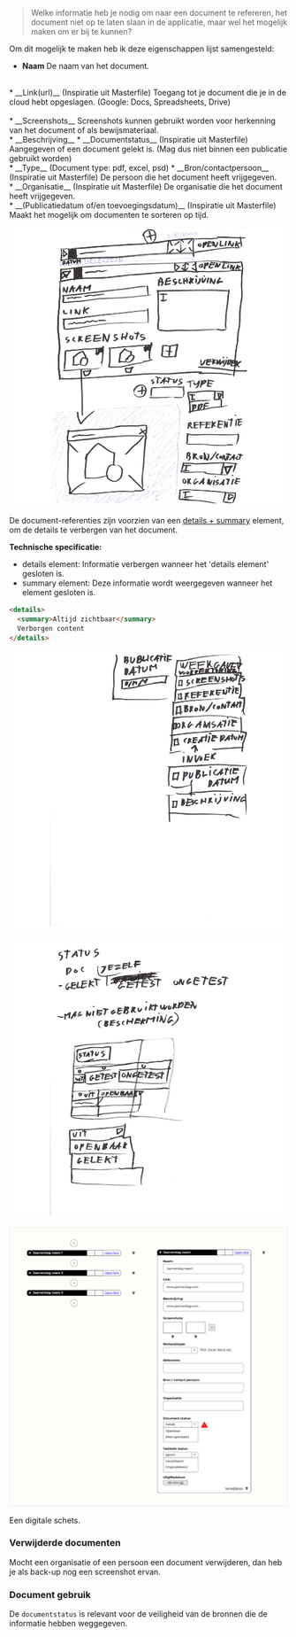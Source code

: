 
> Welke informatie heb je nodig om naar een document te refereren, het document niet op te laten slaan in de applicatie, maar wel het mogelijk maken om er bij te kunnen? 

Om dit mogelijk te maken heb ik deze eigenschappen lijst samengesteld:

* __Naam__
De naam van het document. 
<br>
* __Link(url)__ (Inspiratie uit Masterfile)
Toegang tot je document die je in de cloud hebt opgeslagen. (Google: Docs, Spreadsheets, Drive)
<br> <br>
* __Screenshots__
Screenshots kunnen gebruikt worden voor herkenning van het document of als bewijsmateriaal.
<br>
* __Beschrijving__
* __Documentstatus__ (Inspiratie uit Masterfile)
Aangegeven of een document gelekt is. (Mag dus niet binnen een publicatie gebruikt worden)
<br>
* __Type__ (Document type: pdf, excel, psd)
* __Bron/contactpersoon__  (Inspiratie uit Masterfile)
De persoon die het document heeft vrijgegeven.
<br>
* __Organisatie__ (Inspiratie uit Masterfile)
De organisatie die het document heeft vrijgegeven. 
<br>
* __(Publicatiedatum of/en toevoegingsdatum)__  (Inspiratie uit Masterfile)
Maakt het mogelijk om documenten te sorteren op tijd.

<!-- ![](content/documenten/schetsen13.png) -->

![Hier kunnen referenties naar documenten worden ingevoerd](content/documenten/schetsen24.png)


De document-referenties zijn voorzien van een [details + summary](https://developer.mozilla.org/en-US/docs/Web/HTML/Element/details) element, om de details te verbergen van het document.

__Technische specificatie:__

* details element: Informatie verbergen wanneer het 'details element' gesloten is.
* summary element: Deze informatie wordt weergegeven wanneer het element gesloten is.

```HTML
<details>
  <summary>Altijd zichtbaar</summary>
  Verborgen content
</details>
```

![Gebruikersinterface om een document status op te gegeven](content/documenten/schetsen25.png)





![](content/documenten/schetsen26.png)

![Documenten](content/designs.png)

Een digitale schets.


### Verwijderde documenten
Mocht een organisatie of een persoon een document verwijderen, dan heb je als back-up nog een screenshot ervan.

### Document gebruik
De `documentstatus` is relevant voor de veiligheid van de bronnen die de informatie hebben weggegeven.